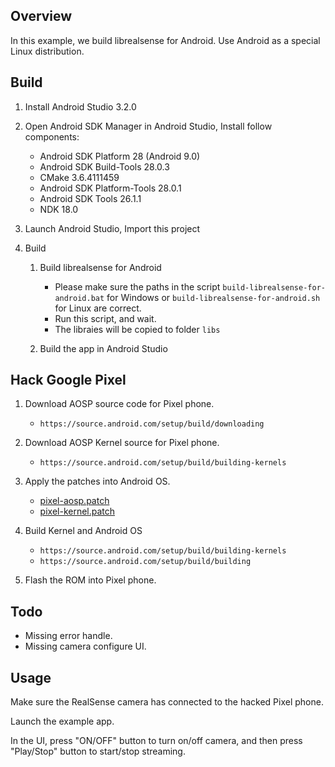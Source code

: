 ## Overview

In this example, we build librealsense for Android.
Use Android as a special Linux distribution.

## Build

1. Install Android Studio 3.2.0

1. Open Android SDK Manager in Android Studio, Install follow components:

	* Android SDK Platform 28 (Android 9.0)
	* Android SDK Build-Tools 28.0.3
	* CMake 3.6.4111459
	* Android SDK Platform-Tools 28.0.1
	* Android SDK Tools 26.1.1
	* NDK 18.0

1. Launch Android Studio, Import this project

1. Build

	1. Build librealsense for Android

		* Please make sure the paths in the script `build-librealsense-for-android.bat` for Windows or `build-librealsense-for-android.sh` for Linux are correct.
		* Run this script, and wait.
		* The libraies will be copied to folder `libs`

	1. Build the app in Android Studio

## Hack Google Pixel

1. Download AOSP source code for Pixel phone.
	* `https://source.android.com/setup/build/downloading`

1. Download AOSP Kernel source for Pixel phone.
	* `https://source.android.com/setup/build/building-kernels`

1. Apply the patches into Android OS.
	* [pixel-aosp.patch](pixel-aosp.patch)
	* [pixel-kernel.patch](pixel-kernel.patch)

1. Build Kernel and Android OS
	* `https://source.android.com/setup/build/building-kernels`
	* `https://source.android.com/setup/build/building`

1. Flash the ROM into Pixel phone.

## Todo

+ Missing error handle.
+ Missing camera configure UI.

## Usage

Make sure the RealSense camera has connected to the hacked Pixel phone.

Launch the example app.

In the UI, press "ON/OFF" button to turn on/off camera,
and then press "Play/Stop" button to start/stop streaming.
